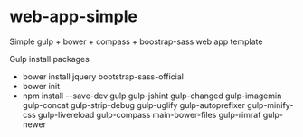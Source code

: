 web-app-simple
==============

Simple gulp + bower + compass + boostrap-sass web app template


Gulp install packages

<ul>
<li>bower install jquery bootstrap-sass-official</li>
<li>bower init</li>
<li>npm install --save-dev gulp gulp-jshint gulp-changed gulp-imagemin gulp-concat gulp-strip-debug gulp-uglify gulp-autoprefixer gulp-minify-css gulp-livereload gulp-compass main-bower-files gulp-rimraf gulp-newer</li>
</ul>